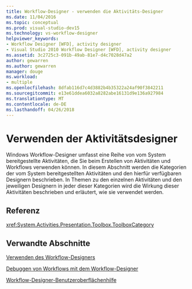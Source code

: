 ```yaml
---
title: Workflow-Designer - verwenden die Aktivitäts-Designer
ms.date: 11/04/2016
ms.topic: conceptual
ms.prod: visual-studio-dev15
ms.technology: vs-workflow-designer
helpviewer_keywords:
- Workflow Designer [WFD], activity designer
- Visual Studio 2010 Workflow Designer [WFD], activity designer
ms.assetid: 3c2725c3-091b-49ab-81e7-d4c7028d47a2
author: gewarren
ms.author: gewarren
manager: douge
ms.workload:
- multiple
ms.openlocfilehash: 8dfab116d7c4d3882b4b35322a24af90f3842211
ms.sourcegitcommit: e13e61ddea6032a8282abe16131d9e136a927984
ms.translationtype: MT
ms.contentlocale: de-DE
ms.lasthandoff: 04/26/2018
---
```

# <a name="using-the-activity-designers"></a>Verwenden der Aktivitätsdesigner

Windows Workflow-Designer umfasst eine Reihe von vom System bereitgestellte Aktivitäten, die Sie beim Erstellen von Aktivitäten und Workflows verwenden können. In diesem Abschnitt werden die Kategorien der vom System bereitgestellten Aktivitäten und den hierfür verfügbaren Designern beschrieben. In Themen zu den einzelnen Aktivitäten und den jeweiligen Designern in jeder dieser Kategorien wird die Wirkung dieser Aktivitäten beschrieben und erläutert, wie sie verwendet werden.

## <a name="reference"></a>Referenz

<xref:System.Activities.Presentation.Toolbox.ToolboxCategory>

## <a name="related-sections"></a>Verwandte Abschnitte

 [Verwenden des Workflow-Designers](../workflow-designer/using-the-workflow-designer.md)

 [Debuggen von Workflows mit dem Workflow-Designer](../workflow-designer/debugging-workflows-with-the-workflow-designer.md)

 [Workflow-Designer-Benutzeroberflächenhilfe](../workflow-designer/workflow-designer-ui-help.md)